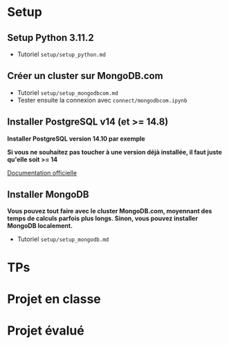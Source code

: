 

# Setup


## Setup Python 3.11.2
- Tutoriel `setup/setup_python.md`

## Créer un cluster sur MongoDB.com
- Tutoriel `setup/setup_mongodbcom.md`
- Tester ensuite la connexion avec `connect/mongodbcom.ipynb`


## Installer PostgreSQL v14 (et >= 14.8) 
**Installer PostgreSQL version 14.10 par exemple**

**Si vous ne souhaitez pas toucher à une version déjà installée, il faut juste qu'elle soit >= 14**

[Documentation officielle](https://www.postgresql.org/download/)


## Installer MongoDB 
**Vous pouvez tout faire avec le cluster MongoDB.com, moyennant des temps de calculs parfois plus longs. Sinon, vous pouvez installer MongoDB localement.**

- Tutoriel `setup/setup_mongodb.md`


# TPs


# Projet en classe

# Projet évalué